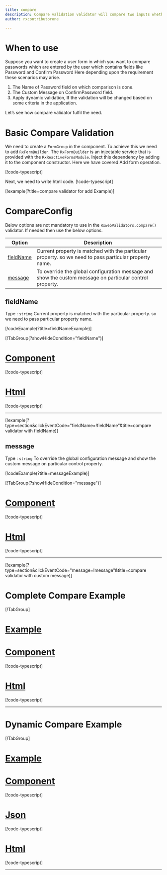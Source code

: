 ```yaml
---
title: compare 
description: Compare validation validator will compare two inputs whether they are same or not.
author: rxcontributorone

--- 
```

# When to use
Suppose you want to create a user form in which you want to compare passwords which are entered by the user which contains fields like Password and Confirm Password Here depending upon the requirement these scenarios may arise.
1.	The Name of Password field on which comparison is done.
2.  The Custom Message on ConfirmPassword field.  
3.	Apply dynamic validation, If the validation will be changed based on some criteria in the application.

Let’s see how compare validator fulfil the need.

# Basic Compare Validation 
We need to create a `FormGroup` in the component. To achieve this we need to add `RxFormBuilder`. The `RxFormBuilder` is an injectable service that is provided with the `RxReactiveFormsModule`. Inject this dependency by adding it to the component constructor.
Here we have covered Add form operation.

[!code-typescript[](\assets\examples\reactive-form-validators\validators\compare\add\compare-add.component.ts?type=section)]

Next, we need to write html code.
[!code-typescript[](\assets\examples\reactive-form-validators\validators\compare\add\compare-add.component.html?type=section)]

[!example(?title=compare validator for add Example)]
<app-compare-add-validator></app-compare-add-validator>

# CompareConfig
Below options are not mandatory to use in the `RxwebValidators.compare()` validator. If needed then use the below options.

|Option | Description |
|--- | ---- |
|[fieldName](#fieldName) | Current property is matched with the particular property. so we need to pass particular property name. |
|[message](#message) | To override the global configuration message and show the custom message on particular control property. |

 
## fieldName 
Type :  `string` 
Current property is matched with the particular property. so we need to pass particular property name.

[!codeExample(?title=fieldNameExample)]

[!TabGroup(?showHideCondition="fieldName")]
# [Component](#tab\fieldNameComponent)
[!code-typescript[](\assets\examples\reactive-form-validators\validators\compare\fieldName\compare-field-name.component.ts)]
# [Html](#tab\fieldNameHtml)
[!code-typescript[](\assets\examples\reactive-form-validators\validators\compare\fieldName\compare-field-name.component.html)]
***

[!example(?type=section&clickEventCode="fieldName=!fieldName"&title=compare validator with fieldName)]
<app-compare-fieldName-validator></app-compare-fieldName-validator>

## message
Type :  `string` 
To override the global configuration message and show the custom message on particular control property.

[!codeExample(?title=messageExample)]

[!TabGroup(?showHideCondition="message")]
# [Component](#tab\messageComponent)
[!code-typescript[](\assets\examples\reactive-form-validators\validators\compare\message\compare-message.component.ts)]
# [Html](#tab\messageHtml)
[!code-typescript[](\assets\examples\reactive-form-validators\validators\compare\message\compare-message.component.html)]
***

[!example(?type=section&clickEventCode="message=!message"&title=compare validator with custom message)]
<app-compare-message-validator></app-compare-message-validator>

# Complete Compare Example
[!TabGroup]
# [Example](#tab\completeexample)
<app-compare-complete-validator></app-compare-complete-validator>
# [Component](#tab\completecomponent)
[!code-typescript[](\assets\examples\reactive-form-validators\validators\compare\complete\compare-complete.component.ts)]
# [Html](#tab\completehtml)
[!code-typescript[](\assets\examples\reactive-form-validators\validators\compare\complete\compare-complete.component.html)]
***

# Dynamic Compare Example
[!TabGroup]
# [Example](#tab\dynamicexample)
<app-compare-dynamic-validator></app-compare-dynamic-validator>
# [Component](#tab\dynamiccomponent)
[!code-typescript[](\assets\examples\reactive-form-validators\validators\compare\dynamic\compare-dynamic.component.ts)]
# [Json](#tab\dynamicjson)
[!code-typescript[](\assets\examples\reactive-form-validators\validators\compare\dynamic\dynamic.json)]
# [Html](#tab\dynamichtml)
[!code-typescript[](\assets\examples\reactive-form-validators\validators\compare\dynamic\compare-dynamic.component.html)]
***